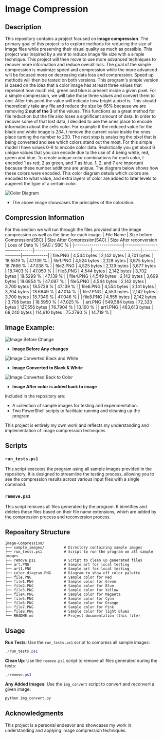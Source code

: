 # Image Compression

## Description
This repository contains a project focused on **image compression**. The primary goal of this project is to explore methods for reducing the size of image files while preserving their visual quality as much as possible.
This project was inspired by a want to reduce image file size with a simple technique. This project will then move to use more advanced techniques to recover more information and reduce overall loss. 
The goal of the simple compression is maximize speed and compression while the more advanced will be focused more on decreasing data loss and compression. Speed up methods will then be tested on both versions.
This program's simple version is based on the idea that a color image has at least three values that represent how much red, green and blue
is present inside a given pixel. For a simple compression, we will take those three values and convert them to one. After this point the value will indicate how bright a pixel is. This should theoretically take any file and reduce the size by 66% because we are removing **2 out of the 3** of the values. This functions as a great method for file reduction but the file also loses a significant amount of data.
In order to recover some of that lost data, I decided to use the ones place to encode information about the cells color. For example if the reduced value for the black and white image is 234, I remove the current value inside the ones place turning the number to 230. The next step is analyzing the pixel that is being converted and see which colors stand out the most. For this simple model I have values 0-9 to encode color data. Realistically you get about 6 unique values that you can encode due to the use of 4 being white, red, green and blue.
To create unique color combinations for each color, I encoded 1 as red, 2 as green, and 7 as blue. 1, 2, and 7 are important because these number additions are unique. The diagram below shows how these colors were encoded. This color diagram details which colors are encoded to what value, and extra layers of color are added to later levels to augment the type of a certain color.

![Color Diagram](./color_diagram.png)
 - The above image showcases the principles of the coloration.

## Compression Information
For this section we will run through the files provided and the image compression as well as the time for each image.
| File Name               | Size before Compression(SBC)  | Size After Compression(SAC) | Size After reconversion | Loss of Data % | SAC / SBC % |
|-------------------------|-------------------------------|-----------------------------|-------------------------|----------------|-------------|
| file.PNG                |      4,544 bytes              |       2,142 bytes           |       3,701 bytes       |    18.5519 %   |   47.139 %  |
| file1.PNG               |      4,524 bytes              |       2,128 bytes           |       3,675 bytes       |    18.7666 %   |   47.038 %  |
| file2.PNG               |      4,525 bytes              |       2,129 bytes           |       3,677 bytes       |    18.7403 %   |   47.050 %  |
| file3.PNG               |      4,544 bytes              |       2,142 bytes           |       3,702 bytes       |    18.5299 %   |   47.139 %  |
| file4.PNG               |      4,549 bytes              |       2,142 bytes           |       3,699 bytes       |    18.6854 %   |   47.087 %  |
| file5.PNG               |      4,544 bytes              |       2,142 bytes           |       3,700 bytes       |    18.5739 %   |   47.139 %  |
| file6.PNG               |      4,554 bytes              |       2,141 bytes           |       3,704 bytes       |    18.6649 %   |   47.014 %  |
| file7.PNG               |      4,553 bytes              |       2,142 bytes           |       3,700 bytes       |    18.7349 %   |   47.046 %  |
| file8.PNG               |      4,555 bytes              |       2,142 bytes           |       3,708 bytes       |    18.5950 %   |   47.025 %  |
| art.PNG                 |      549,584 bytes            |       72,323 bytes          |       127,556 bytes     |    76.7904 %   |   13.160 %  |
| art1.PNG                |      463,613 bytes            |       68,240 bytes          |       114,610 bytes     |    75.2790 %   |   14.719 %  |

## Image Example:

![Image Before Change](./art.PNG)
 - **Image Before Any changes**

![Image Converted Black and White](./art_converted.PNG)
 - **Image Converted to Black & White**

![Image Converted Back to Color](./art_reconverted_weighted.PNG)
 - **Image After color is added back to image**



Included in the repository are:
- A collection of sample images for testing and experimentation.
- Two PowerShell scripts to facilitate running and cleaning up the program.

This project is entirely my own work and reflects my understanding and implementation of image compression techniques.

## Scripts

### `run_tests.ps1`
This script executes the program using all sample images provided in the repository. It is designed to streamline the testing process, allowing you to see the compression results across various input files with a single command.

### `remove.ps1`
This script removes all files generated by the program. It identifies and deletes these files based on their file name extensions, which are added by the compression process and reconversion process.

## Repository Structure
```
Image-Compression/
├── sample_images/         # Directory containing sample images
├── run_tests.ps1          # Script to run the program on all sample images
├── remove.ps1             # Script to clean up generated files
├── art.PNG                # Sample art for local testing
├── art1.PNG               # Sample art for local testing
├── color_diagram.PNG      # Diagram to show off color palette
├── file.PNG               # Sample color for Red
├── file1.PNG              # Sample color for Green
├── file2.PNG              # Sample color for Blue
├── file3.PNG              # Sample color for Yellow
├── file4.PNG              # Sample color for Magenta
├── file5.PNG              # Sample color for Cyan
├── file6.PNG              # Sample color for Orange
├── file7.PNG              # Sample color for Pink
├── file8.PNG              # Sample color for light Blues
└── README.md              # Project documentation (this file)

```

## Usage

**Run Tests**:
   Use the `run_tests.ps1` script to compress all sample images:
   ```powershell
   ./run_tests.ps1
   ```

**Clean Up**:
   Use the `remove.ps1` script to remove all files generated during the tests:
   ```powershell
   ./remove.ps1
   ```
**Any Added Images**:
   Use the `img_convert` script to convert and reconvert a given image:
   ```powershell
   python img_convert.py
   ```

## Acknowledgments
This project is a personal endeavor and showcases my work in understanding and applying image compression techniques.

